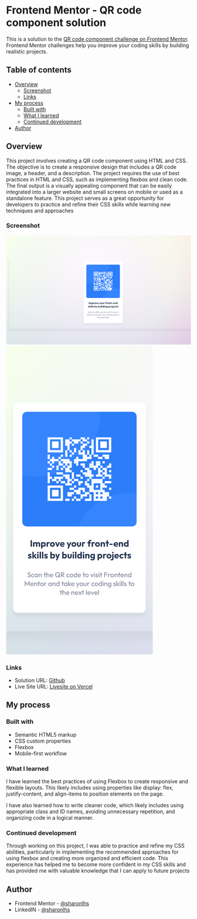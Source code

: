 # Frontend Mentor - QR code component solution

This is a solution to the [QR code component challenge on Frontend Mentor](https://www.frontendmentor.io/challenges/qr-code-component-iux_sIO_H). Frontend Mentor challenges help you improve your coding skills by building realistic projects. 

## Table of contents

- [Overview](#overview)
  - [Screenshot](#screenshot)
  - [Links](#links)
- [My process](#my-process)
  - [Built with](#built-with)
  - [What I learned](#what-i-learned)
  - [Continued development](#continued-development)
- [Author](#author)



## Overview
This project involves creating a QR code component using HTML and CSS. The objective is to create a responsive design that includes a QR code image, a header, and a description. The project requires the use of best practices in HTML and CSS, such as implementing flexbox and clean code. The final output is a visually appealing component that can be easily integrated into a larger website and small screens on mobile or used as a standalone feature. This project serves as a great opportunity for developers to practice and refine their CSS skills while learning new techniques and approaches

### Screenshot

![](./final%20design/qr-web.png)
![](./final%20design/qr-mobile.png)


### Links

- Solution URL: [Github](https://github.com/sharonlhs/qr-code-component-main)
- Live Site URL: [Livesite on Vercel](https://qr-code-component-j4d8gg4zx-sharonlhs.vercel.app/)

## My process

### Built with

- Semantic HTML5 markup
- CSS custom properties
- Flexbox
- Mobile-first workflow


### What I learned

I have learned the best practices of using Flexbox to create responsive and flexible layouts. This likely includes using properties like display: flex, justify-content, and align-items to position elements on the page.

I have also learned how to write cleaner code, which likely includes using appropriate class and ID names, avoiding unnecessary repetition, and organizing code in a logical manner.



### Continued development

Through working on this project, I was able to practice and refine my CSS abilities, particularly in implementing the recommended approaches for using flexbox and creating more organized and efficient code. This experience has helped me to become more confident in my CSS skills and has provided me with valuable knowledge that I can apply to future projects



## Author

- Frontend Mentor - [@sharonlhs](https://www.frontendmentor.io/profile/sharonlhs)
- LinkedIN - [@sharonlhs](https://www.linkedin.com/in/sharonlhs/)
